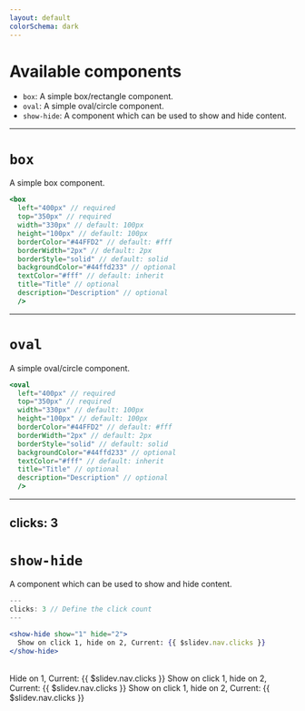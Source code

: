 ```yaml
---
layout: default
colorSchema: dark
---
```


# Available components

- `box`: A simple box/rectangle component.
- `oval`: A simple oval/circle component.
- `show-hide`: A component which can be used to show and hide content.

---

# `box`

A simple box component.

```jsx
<box 
  left="400px" // required
  top="350px" // required 
  width="330px" // default: 100px
  height="100px" // default: 100px  
  borderColor="#44FFD2" // default: #fff 
  borderWidth="2px" // default: 2px
  borderStyle="solid" // default: solid 
  backgroundColor="#44ffd233" // optional 
  textColor="#fff" // default: inherit 
  title="Title" // optional 
  description="Description" // optional 
  />
```

<box 
  left="50px" 
  top="400px" 
  width="330px" 
  height="100px" 
  borderColor="#44FFD2" 
  borderWidth="5px" 
  borderStyle="solid" />


<box 
  left="400px" 
  top="400px" 
  width="330px" 
  height="100px" 
  borderColor="#44FFD2" 
  borderWidth="5px" 
  borderStyle="solid"
  backgroundColor="#44ffd233"
  textColor="#fff"
  title="Title"
  description="Description" />

---

# `oval`

A simple oval/circle component.

```jsx
<oval 
  left="400px" // required
  top="350px" // required 
  width="330px" // default: 100px
  height="100px" // default: 100px  
  borderColor="#44FFD2" // default: #fff 
  borderWidth="2px" // default: 2px
  borderStyle="solid" // default: solid 
  backgroundColor="#44ffd233" // optional 
  textColor="#fff" // default: inherit 
  title="Title" // optional 
  description="Description" // optional 
  />
```

<oval 
  left="50px" 
  top="400px" 
  height="100px" 
  borderColor="#44FFD2" 
  borderWidth="5px" 
  borderStyle="solid" />


<oval 
  left="400px" 
  top="400px" 
  width="330px" 
  height="100px" 
  borderColor="#44FFD2" 
  borderWidth="5px" 
  borderStyle="solid"
  backgroundColor="#44ffd233"
  textColor="#fff"
  title="Title"
  description="Description" />


---
clicks: 3
---

# `show-hide`

A component which can be used to show and hide content.

```jsx
---
clicks: 3 // Define the click count
---

<show-hide show="1" hide="2">
  Show on click 1, hide on 2, Current: {{ $slidev.nav.clicks }}
</show-hide>
```

<br />

<show-hide show="0" hide="1">
  Hide on 1, Current: {{ $slidev.nav.clicks }}
</show-hide>

<show-hide show="1" hide="2">
  Show on click 1, hide on 2, Current: {{ $slidev.nav.clicks }}
</show-hide>

<show-hide show="2" hide="3">
  Show on click 1, hide on 2, Current: {{ $slidev.nav.clicks }}
</show-hide>

